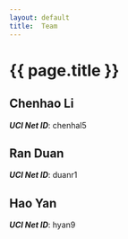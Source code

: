 ```yaml
---
layout: default
title:  Team
---
```


# {{ page.title }}

## Chenhao Li
***UCI Net ID***: chenhal5

## Ran Duan
***UCI Net ID***: duanr1

## Hao Yan
***UCI Net ID***: hyan9
